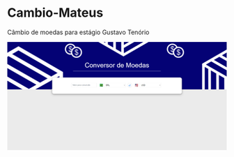 # Cambio-Mateus
Câmbio de moedas para estágio Gustavo Tenório

![Cambio-Mateus](src/img/Cambio.png)
